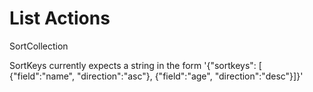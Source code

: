 # List Actions


SortCollection

SortKeys currently expects a string in the form 
'{"sortkeys": [
     {"field":"name",
      "direction":"asc"},
      {"field":"age",
      "direction":"desc"}]}'
